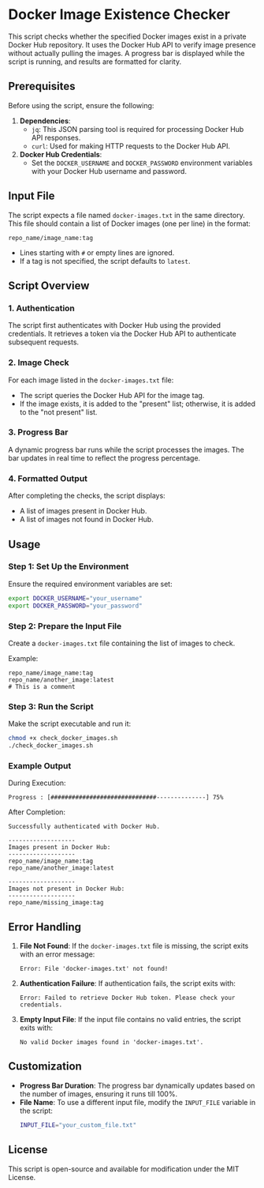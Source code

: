 # Docker Image Existence Checker

This script checks whether the specified Docker images exist in a private Docker Hub repository. It uses the Docker Hub API to verify image presence without actually pulling the images. A progress bar is displayed while the script is running, and results are formatted for clarity.

## Prerequisites

Before using the script, ensure the following:

1. **Dependencies**:
   - `jq`: This JSON parsing tool is required for processing Docker Hub API responses.
   - `curl`: Used for making HTTP requests to the Docker Hub API.
2. **Docker Hub Credentials**:
   - Set the `DOCKER_USERNAME` and `DOCKER_PASSWORD` environment variables with your Docker Hub username and password.

## Input File

The script expects a file named `docker-images.txt` in the same directory. This file should contain a list of Docker images (one per line) in the format:

```
repo_name/image_name:tag
```

- Lines starting with `#` or empty lines are ignored.
- If a tag is not specified, the script defaults to `latest`.

## Script Overview

### 1. **Authentication**
The script first authenticates with Docker Hub using the provided credentials. It retrieves a token via the Docker Hub API to authenticate subsequent requests.

### 2. **Image Check**
For each image listed in the `docker-images.txt` file:
- The script queries the Docker Hub API for the image tag.
- If the image exists, it is added to the "present" list; otherwise, it is added to the "not present" list.

### 3. **Progress Bar**
A dynamic progress bar runs while the script processes the images. The bar updates in real time to reflect the progress percentage.

### 4. **Formatted Output**
After completing the checks, the script displays:
- A list of images present in Docker Hub.
- A list of images not found in Docker Hub.

## Usage

### Step 1: Set Up the Environment
Ensure the required environment variables are set:

```bash
export DOCKER_USERNAME="your_username"
export DOCKER_PASSWORD="your_password"
```

### Step 2: Prepare the Input File
Create a `docker-images.txt` file containing the list of images to check.

Example:
```text
repo_name/image_name:tag
repo_name/another_image:latest
# This is a comment
```

### Step 3: Run the Script
Make the script executable and run it:

```bash
chmod +x check_docker_images.sh
./check_docker_images.sh
```

### Example Output
During Execution:
```plaintext
Progress : [##############################--------------] 75%
```

After Completion:
```plaintext
Successfully authenticated with Docker Hub.

-------------------
Images present in Docker Hub:
-------------------
repo_name/image_name:tag
repo_name/another_image:latest

-------------------
Images not present in Docker Hub:
-------------------
repo_name/missing_image:tag
```

## Error Handling

1. **File Not Found**:
   If the `docker-images.txt` file is missing, the script exits with an error message:
   ```
   Error: File 'docker-images.txt' not found!
   ```

2. **Authentication Failure**:
   If authentication fails, the script exits with:
   ```
   Error: Failed to retrieve Docker Hub token. Please check your credentials.
   ```

3. **Empty Input File**:
   If the input file contains no valid entries, the script exits with:
   ```
   No valid Docker images found in 'docker-images.txt'.
   ```

## Customization

- **Progress Bar Duration**:
   The progress bar dynamically updates based on the number of images, ensuring it runs till 100%.
- **File Name**:
   To use a different input file, modify the `INPUT_FILE` variable in the script:
   ```bash
   INPUT_FILE="your_custom_file.txt"
   ```

## License

This script is open-source and available for modification under the MIT License.


